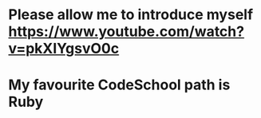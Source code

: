 # Please allow me to introduce myself https://www.youtube.com/watch?v=pkXIYgsvO0c
# My favourite CodeSchool path is Ruby

